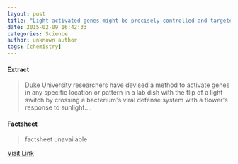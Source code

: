 ```yaml
---
layout: post
title: "Light-activated genes might be precisely controlled and targeted"
date: 2015-02-09 16:42:33
categories: Science
author: unknown author
tags: [chemistry]
---
```



#### Extract
>Duke University researchers have devised a method to activate genes in any specific location or pattern in a lab dish with the flip of a light switch by crossing a bacterium's viral defense system with a flower's response to sunlight....

#### Factsheet
>factsheet unavailable

[Visit Link](http://phys.org/news342704543.html)



